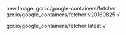 new Image: gcr.io/google-containers/fetcher
gcr.io/google_containers/fetcher:v20160825 √

gcr.io/google_containers/fetcher:latest √

